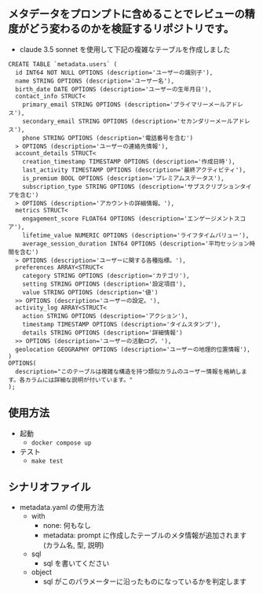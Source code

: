 ## メタデータをプロンプトに含めることでレビューの精度がどう変わるのかを検証するリポジトリです。

* claude 3.5 sonnet を使用して下記の複雑なテーブルを作成しました

```
CREATE TABLE `metadata.users` (
  id INT64 NOT NULL OPTIONS (description='ユーザーの識別子'),
  name STRING OPTIONS (description='ユーザー名'),
  birth_date DATE OPTIONS (description='ユーザーの生年月日'),
  contact_info STRUCT<
    primary_email STRING OPTIONS (description='プライマリーメールアドレス'), 
    secondary_email STRING OPTIONS (description='セカンダリーメールアドレス'), 
    phone STRING OPTIONS (description='電話番号を含む')
  > OPTIONS (description='ユーザーの連絡先情報'),
  account_details STRUCT<
    creation_timestamp TIMESTAMP OPTIONS (description='作成日時'),
    last_activity TIMESTAMP OPTIONS (description='最終アクティビティ'),
    is_premium BOOL OPTIONS (description='プレミアムステータス'),
    subscription_type STRING OPTIONS (description='サブスクリプションタイプを含む')
  > OPTIONS (description='アカウントの詳細情報。'),
  metrics STRUCT<
    engagement_score FLOAT64 OPTIONS (description='エンゲージメントスコア'),
    lifetime_value NUMERIC OPTIONS (description='ライフタイムバリュー'),
    average_session_duration INT64 OPTIONS (description='平均セッション時間を含む')
  > OPTIONS (description='ユーザーに関する各種指標。'),
  preferences ARRAY<STRUCT<
    category STRING OPTIONS (description='カテゴリ'),
    setting STRING OPTIONS (description='設定項目'),
    value STRING OPTIONS (description='値')
  >> OPTIONS (description='ユーザーの設定。'),
  activity_log ARRAY<STRUCT<
    action STRING OPTIONS (description='アクション'),
    timestamp TIMESTAMP OPTIONS (description='タイムスタンプ'),
    details STRING OPTIONS (description='詳細情報')
  >> OPTIONS (description='ユーザーの活動ログ。'),
  geolocation GEOGRAPHY OPTIONS (description='ユーザーの地理的位置情報'),
)
OPTIONS(
  description="このテーブルは複雑な構造を持つ類似カラムのユーザー情報を格納します。各カラムには詳細な説明が付いています。"
);
```

## 使用方法
* 起動
    * `docker compose up`
* テスト
    * `make test`

## シナリオファイル
* metadata.yaml の使用方法
    * with
        * none: 何もなし
        * metadata: prompt に作成したテーブルのメタ情報が追加されます (カラム名, 型, 説明)
    * sql
        * sql を書いてください
    * object
        * sql がこのパラメーターに沿ったものになっているかを判定します